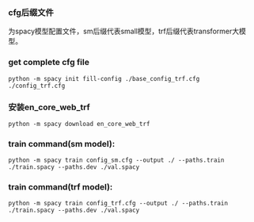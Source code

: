 ### cfg后缀文件
为spacy模型配置文件，sm后缀代表small模型，trf后缀代表transformer大模型。


### get complete cfg file
```angular2html
python -m spacy init fill-config ./base_config_trf.cfg ./config_trf.cfg
```

### 安装en_core_web_trf
```
python -m spacy download en_core_web_trf
```

### train command(sm model):
```
python -m spacy train config_sm.cfg --output ./ --paths.train ./train.spacy --paths.dev ./val.spacy
```

### train command(trf model):
```
python -m spacy train config_trf.cfg --output ./ --paths.train ./train.spacy --paths.dev ./val.spacy
```